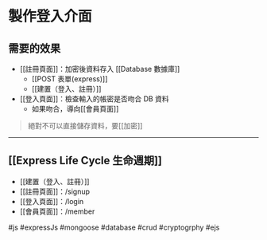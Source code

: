 # 製作登入介面
## 需要的效果
- [[註冊頁面]]：加密後資料存入 [[Database 數據庫]]
	- [[POST 表單(express)]]
	- [[建置（登入、註冊）]]
- [[登入頁面]]：檢查輸入的帳密是否吻合 DB 資料
	- 如果吻合，導向[[會員頁面]]

>絕對不可以直接儲存資料，要[[加密]]


---

## [[Express Life Cycle 生命週期]]
- [[建置（登入、註冊）]]
- [[註冊頁面]]：/signup
- [[登入頁面]]：/login
- [[會員頁面]]：/member

#js #expressJs #mongoose #database #crud #cryptogrphy #ejs
